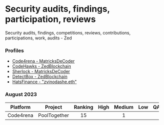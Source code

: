 # Security audits, findings, participation, reviews 
Security audits, findings, competitions, reviews, contributions, participations, work, audits - Zed 

### Profiles 
* [Code4rena - MatricksDeCoder](https://code4rena.com/@MatricksDeCoder)
* [CodeHawks - ZedBlockchain](https://www.codehawks.com/profile/clk6kgukh0008ld088n5wns9l)
* [Sherlock - MatricksDeCoder](https://audits.sherlock.xyz/judging-leaderboard)
* [DetectBox - ZedBlockchain](https://app.detectbox.io/profile/ZedBlockchain)
* [HatsFinance - "zvinodashe.eth" ](https://app.hats.finance/bug-bounties)

### August 2023 
 | Platform     | Project        | Ranking | High   | Medium | Low    | QA/Informational | Gas    | Earnings |
 |  :-----:     | :-----:        |:-----:  |:-----: |:-----: |:-----: | :-----:          | :-----:| :-----:  |
 | Code4rena    | PoolTogether   |     15  |        |    1   |        |                  |        | $476.00  |
